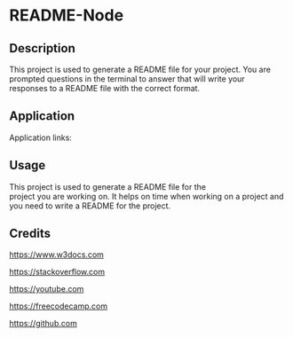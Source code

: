 # README-Node

## Description

This project is used to generate a README file 
for your project. You are prompted questions in the terminal to answer that will write your   
responses to a README file with the correct format.


## Application

Application links: 


## Usage

This project is used to generate a README file for the       
project you are working on. It helps on time when working on a project and you need to write a
README for the project.


## Credits

https://www.w3docs.com

https://stackoverflow.com

https://youtube.com

https://freecodecamp.com

https://github.com



